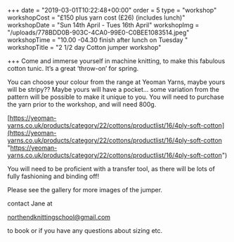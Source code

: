 +++
date = "2019-03-01T10:22:48+00:00"
order = 5
type = "workshop"
workshopCost = "£150 plus yarn cost (£26) (includes lunch)"
workshopDate = "Sun 14th April - Tues 16th April"
workshopImg = "/uploads/778BDD0B-903C-4CA0-99E0-C0BEE1083514.jpeg"
workshopTime = "10.00 -04.30 finish after lunch on Tuesday "
workshopTitle = "2 1/2 day Cotton jumper workshop"

+++
Come and immerse yourself in machine knitting, to make this fabulous cotton tunic. It’s a great ‘throw-on’ for spring.

You can choose your colour from the range at Yeoman Yarns, maybe yours will be stripy?? Maybe yours will have a pocket... some variation from the pattern will be possible to make it unique to you. You will need to purchase the yarn prior to the workshop, and will need 800g.

[https://yeoman-yarns.co.uk/products/category/22/cottons/productlist/16/4ply-soft-cotton](https://yeoman-yarns.co.uk/products/category/22/cottons/productlist/16/4ply-soft-cotton "https://yeoman-yarns.co.uk/products/category/22/cottons/productlist/16/4ply-soft-cotton")

You will need to be proficient with a transfer tool, as there will be lots of fully fashioning and binding off! 

Please see the gallery for more images of the jumper.

contact Jane at

northendknittingschool@gmail.com

to book or if you have any questions about sizing etc.